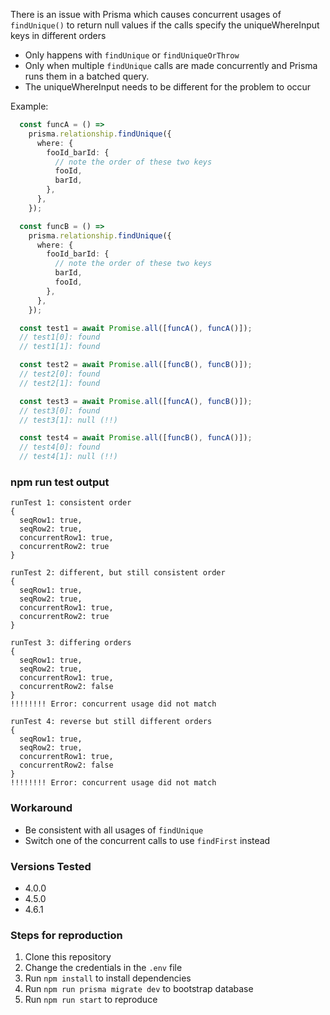 There is an issue with Prisma which causes concurrent usages of `findUnique()` to return null values if the calls specify the uniqueWhereInput keys in different orders

- Only happens with `findUnique` or `findUniqueOrThrow`
- Only when multiple `findUnique` calls are made concurrently and Prisma runs them in a batched query.
- The uniqueWhereInput needs to be different for the problem to occur

Example:
```typescript
  const funcA = () =>
    prisma.relationship.findUnique({
      where: {
        fooId_barId: {
          // note the order of these two keys
          fooId,
          barId,
        },
      },
    });

  const funcB = () =>
    prisma.relationship.findUnique({
      where: {
        fooId_barId: {
          // note the order of these two keys
          barId,
          fooId,
        },
      },
    });

  const test1 = await Promise.all([funcA(), funcA()]);
  // test1[0]: found
  // test1[1]: found

  const test2 = await Promise.all([funcB(), funcB()]);
  // test2[0]: found
  // test2[1]: found

  const test3 = await Promise.all([funcA(), funcB()]);
  // test3[0]: found
  // test3[1]: null (!!)

  const test4 = await Promise.all([funcB(), funcA()]);
  // test4[0]: found
  // test4[1]: null (!!)
```

### npm run test output
```
runTest 1: consistent order
{
  seqRow1: true,
  seqRow2: true,
  concurrentRow1: true,
  concurrentRow2: true
}

runTest 2: different, but still consistent order
{
  seqRow1: true,
  seqRow2: true,
  concurrentRow1: true,
  concurrentRow2: true
}

runTest 3: differing orders
{
  seqRow1: true,
  seqRow2: true,
  concurrentRow1: true,
  concurrentRow2: false
}
!!!!!!!! Error: concurrent usage did not match

runTest 4: reverse but still different orders
{
  seqRow1: true,
  seqRow2: true,
  concurrentRow1: true,
  concurrentRow2: false
}
!!!!!!!! Error: concurrent usage did not match

```

### Workaround
 - Be consistent with all usages of `findUnique`
 - Switch one of the concurrent calls to use `findFirst` instead


### Versions Tested

- 4.0.0
- 4.5.0
- 4.6.1
 
### Steps for reproduction

1. Clone this repository
2. Change the credentials in the `.env` file
4. Run `npm install` to install dependencies
3. Run `npm run prisma migrate dev` to bootstrap database
5. Run `npm run start` to reproduce
